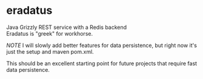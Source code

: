eradatus
========

Java Grizzly REST service with a Redis backend  
Eradatus is "greek" for workhorse.

*NOTE* I will slowly add better features for data persistence, but right now it's just the setup and maven pom.xml.


This should be an excellent starting point for future projects that require fast data persistence.
